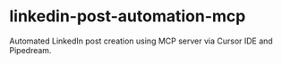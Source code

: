 # linkedin-post-automation-mcp
Automated LinkedIn post creation using MCP server via Cursor IDE and Pipedream.
